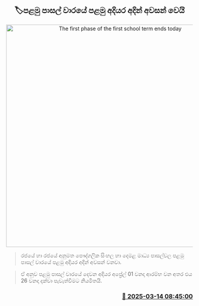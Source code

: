 <p align='center'><b><h2 align='center' title='The first phase of the first school term ends today'>🏷පළමු පාසල් වාරයේ පළමු අදියර අදින් අවසන් වෙයි</h2></b></p>
<p align='center'><img src='https://helakuru.sgp1.cdn.digitaloceanspaces.com/esana/images/lib/school-bag.jpg' width='600' alt='The first phase of the first school term ends today'></p>

> රජයේ හා රජයේ අනුමත පෞද්ගලික සිංහල හා දෙමළ මාධ්‍ය පාසල්වල පළමු පාසල් වාරයේ පළමු අදියර අදින් අවසන් වනවා.

> ඒ අනුව පළමු පාසල් වාරයේ දෙවන අදියර අප්‍රේල් 01 වනදා ආරම්භ වන අතර එය 26 වනදා දක්වා පැවැත්වීමට නියමිතයි.



<h3 align='right'><a href='https://www.helakuru.lk/esana/p/108313/'>📅 2025-03-14 08:45:00</a></h3>
